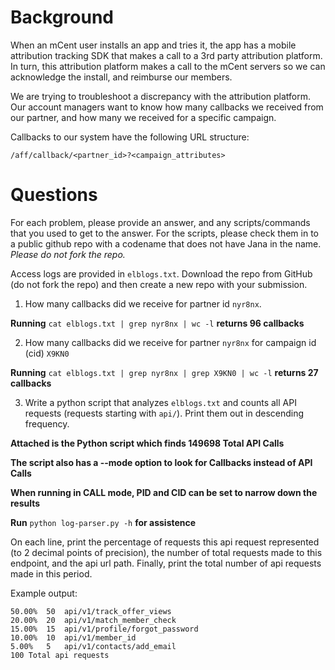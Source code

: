 Background
===

When an mCent user installs an app and tries it, the app has a mobile
attribution tracking SDK that makes a call to a 3rd party attribution
platform.  In turn, this attribution platform makes a call to the mCent
servers so we can acknowledge the install, and reimburse our members.

We are trying to troubleshoot a discrepancy with the attribution
platform. Our account managers want to know how many callbacks we
received from our partner, and how many we received for a specific
campaign.

Callbacks to our system have the following URL structure:

`/aff/callback/<partner_id>?<campaign_attributes>`

Questions
===

For each problem, please provide an answer, and any scripts/commands
that you used to get to the answer.  For the scripts, please check them
in to a public github repo with a codename that does not have
Jana in the name. *Please do not fork the repo.*

Access logs are provided in `elblogs.txt`. Download the repo from
GitHub (do not fork the repo) and then create a new repo with your
submission.

1) How many callbacks did we receive for partner id `nyr8nx`.

**Running** `cat elblogs.txt | grep nyr8nx | wc -l` **returns 96 callbacks**

2) How many callbacks did we receive for partner `nyr8nx` for campaign id
(cid) `X9KN0`

**Running** `cat elblogs.txt | grep nyr8nx | grep X9KN0 | wc -l` **returns 27 callbacks**

3) Write a python script that analyzes `elblogs.txt` and counts all
API requests (requests starting with `api/`).  Print them out in
descending frequency.

**Attached is the Python script which finds 149698 Total API Calls**

**The script also has a --mode option to look for Callbacks instead of API Calls**

**When running in CALL mode, PID and CID can be set to narrow down the results**

**Run** `python log-parser.py -h` **for assistence**

On each line, print the percentage of requests this api request represented
(to 2 decimal points of precision), the number of total requests made to this
endpoint, and the api url path.  Finally, print the total number of api
requests made in this period.

Example output:

```
50.00%  50  api/v1/track_offer_views
20.00%  20  api/v1/match_member_check
15.00%  15  api/v1/profile/forgot_password
10.00%  10  api/v1/member_id
5.00%   5   api/v1/contacts/add_email
100 Total api requests
```
